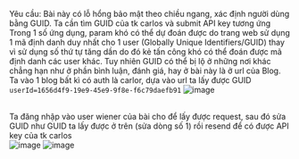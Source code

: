 Yêu cầu: Bài này có lỗ hổng bảo mật theo chiều ngang, xác định người dùng bằng GUID. Ta cần tìm GUID của tk carlos và submit API key tương ứng
Trong 1 số ứng dụng, param khó có thể dự đoán được do trang web sử dụng 1 mã định danh duy nhất cho 1 user (Globally Unique Identifiers/GUID) thay vì sử dụng số thứ tự tăng dần do đó kẻ tấn công khó có thể đoán được mã định danh các user khác. Tuy nhiên GUID có thể bị lộ ở những nơi khác chẳng hạn như ở phần bình luận, đánh giá, hay ở bài này là ở url của Blog.
<br> Ta vào 1 blog bất kì có auth là carlor, dựa vào url ta lấy được GUID 
```userId=1656d4f9-19e9-45e9-9f8e-f6c79daefb91```
![image](https://user-images.githubusercontent.com/62832067/156533159-822d1a5d-5e04-4977-8d6a-bcf136218fab.png)

<br> Ta đăng nhập vào user wiener của bài cho để lấy được request, sau đó sửa GUID như GUID ta lấy được ở trên (sửa dòng số 1) rồi resend để có được API key của tk carlos
<br>
![image](https://user-images.githubusercontent.com/62832067/156533783-90039e67-aa5e-48f4-b260-47325dc7201e.png)
![image](https://user-images.githubusercontent.com/62832067/156534087-e44c9087-786f-4022-b999-d193bc8c674f.png)
